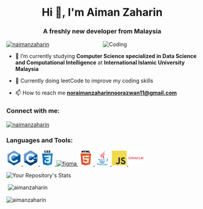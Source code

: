 <h1 align="center">Hi 👋, I'm Aiman Zaharin</h1>
<h3 align="center">A freshly new developer from Malaysia</h3>
<img align="right" alt="Coding" width="250" src="https://c.tenor.com/2uyENRmiUt0AAAAC/coding.gif">

<p align="left"> <a href="https://twitter.com/naimanzaharin" target="blank"><img src="https://img.shields.io/twitter/follow/naimanzaharin?logo=twitter&style=for-the-badge" alt="naimanzaharin" /></a> </p>

- 🔭 I’m currently studying **Computer Science specialized in Data Science and Computational Intelligence** at **International Islamic University Malaysia**

- 🌱 Currently doing leetCode to improve my coding skills

- 📫 How to reach me **noraimanzaharinnoorazwan11@gmail.com**

<h3 align="left">Connect with me:</h3>
<p align="left">
<a href="https://twitter.com/naimanzaharin" target="blank"><img align="center" src="https://raw.githubusercontent.com/rahuldkjain/github-profile-readme-generator/master/src/images/icons/Social/twitter.svg" alt="naimanzaharin" height="30" width="40" /></a>
</p>

<h3 align="left">Languages and Tools:</h3>
<p align="left"> <a href="https://www.cprogramming.com/" target="_blank" rel="noreferrer"> <img src="https://raw.githubusercontent.com/devicons/devicon/master/icons/c/c-original.svg" alt="c" width="40" height="40"/> </a> <a href="https://www.w3schools.com/cpp/" target="_blank" rel="noreferrer"> <img src="https://raw.githubusercontent.com/devicons/devicon/master/icons/cplusplus/cplusplus-original.svg" alt="cplusplus" width="40" height="40"/> </a> <a href="https://www.w3schools.com/css/" target="_blank" rel="noreferrer"> <img src="https://raw.githubusercontent.com/devicons/devicon/master/icons/css3/css3-original-wordmark.svg" alt="css3" width="40" height="40"/> </a> <a href="https://www.figma.com/" target="_blank" rel="noreferrer"> <img src="https://www.vectorlogo.zone/logos/figma/figma-icon.svg" alt="figma" width="40" height="40"/> </a> <a href="https://www.w3.org/html/" target="_blank" rel="noreferrer"> <img src="https://raw.githubusercontent.com/devicons/devicon/master/icons/html5/html5-original-wordmark.svg" alt="html5" width="40" height="40"/> </a> <a href="https://www.java.com" target="_blank" rel="noreferrer"> <img src="https://raw.githubusercontent.com/devicons/devicon/master/icons/java/java-original.svg" alt="java" width="40" height="40"/> </a> <a href="https://developer.mozilla.org/en-US/docs/Web/JavaScript" target="_blank" rel="noreferrer"> <img src="https://raw.githubusercontent.com/devicons/devicon/master/icons/javascript/javascript-original.svg" alt="javascript" width="40" height="40"/> </a> <a href="https://www.oracle.com/" target="_blank" rel="noreferrer"> <img src="https://raw.githubusercontent.com/devicons/devicon/master/icons/oracle/oracle-original.svg" alt="oracle" width="40" height="40"/> </a> </p> 

![Your Repository's Stats](https://github-readme-stats.vercel.app/api/top-langs/?username=AimanZaharin&hide=null,tex&theme=light)

<p>&nbsp;<img align="center" src="https://github-readme-stats.vercel.app/api?username=aimanzaharin&show_icons=true&locale=en" alt="aimanzaharin" /></p>

<p><img align="center" src="https://github-readme-streak-stats.herokuapp.com/?user=aimanzaharin&" alt="aimanzaharin" /></p>


